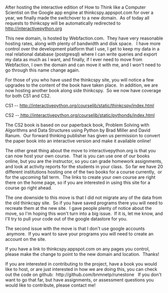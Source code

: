 <!--
.. title: How to Think like a Computer Scientist Interactive Edition
.. date: 2012/07/25
.. slug: how-to-think-like-a-computer-scientist-interactive-edition
.. tags: Python, Education
.. link: 
.. description: 
-->


<p>After hosting the interactive edition of How to Think like a Computer Scientist on the Google app engine at thinkcspy.appspot.com for over a year, we finally made the switchover to a new domain.  As of today all requests to thinkcspy will be automatically redirected to <a href="http://interactivepython.org">http://interactivepython.org</a></p>
<p>This new domain, is hosted by Webfaction.com.  They have very reasonable hosting rates, along with plenty of bandwidth and disk space.   I have more control over the development platform that I use, I get to keep my data in a real relational database (postgresql) where I can write queries and export my data as much as I want, and finally, if I ever need to move from Webfaction, I own the domain and can move it with me, and I won't need to go through this name change again.</p>
<p>For those of you who have used the thinkcspy site, you will notice a few upgrades to the content of the book have taken place.  In addition, we are now hosting another book along side thinkcspy.  So we now have coverage for both CS1 and CS2.</p>
<p>CS1 -- <a href="http://interactivepython.org/courselib/static/thinkcspy/index.html">http://interactivepython.org/courselib/static/thinkcspy/index.html</a>  </p>
<p>CS2 --<a href="http://interactivepython.org/courselib/static/pythonds/index.html"> http://interactivepython.org/courselib/static/pythonds/index.html</a>  </p>
<p>The CS2 book is based on our paperback book, Problem Solving with Algorithms and Data Structures using Python by Brad Miller and David Ranum.  Our forward thinking publisher has given us permission to convert the paper book into an interactive version and make it available online!</p>
<p>The other great thing about the move to interactivepython.org is that you can now host your own course.  That is you can use one of our books online, but you are the instructor, so you can grade homework assignments, and look at activity reports for the students in your class.  So far we have 20 different institutions hosting one of the two books for a course currently,  or for the upcoming fall term.  The links to create your own course are right there on the home page, so if you are interested in using this site for a course go right ahead.</p>
<p>The one downside to this move is that I did not migrate any of the data from the old thinkcspy site.  So if you have saved programs there you will need to recreate them at the new site.  I gave people plenty of notice about the move, so I'm hoping this won't turn into a big issue.  If it is, let me know, and I'll try to pull your code out of the google datastore for you.</p>
<p>The second issue with the move is that I don't use google accounts  anymore.  If you want to save your programs you will need to create an account on the site.</p>
<p>If you have a link to thinkcspy.appspot.com on any pages you control, please make the change to point to the new domain and location.  Thanks!</p>
<p>If you are interested in contributing to the project, have a book you would like to host, or are just interested in how we are doing this, you can check out the code on github:  http://github.com/bnmnetp/runestone   If you don't want to go that far, but have assignments, or assessment questions you would like to contribute, please contact me!</p>
<p> </p>
